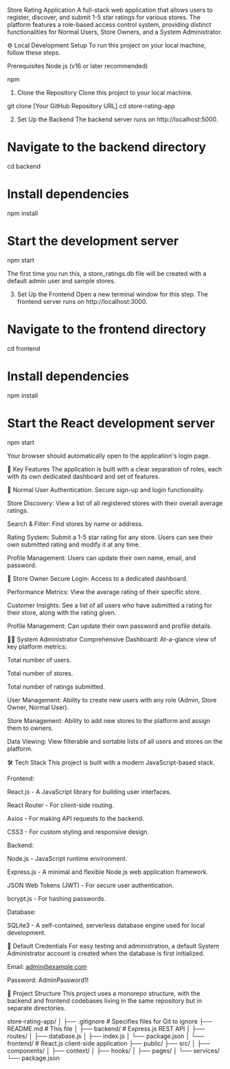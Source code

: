 Store Rating Application
A full-stack web application that allows users to register, discover, and submit 1-5 star ratings for various stores. The platform features a role-based access control system, providing distinct functionalities for Normal Users, Store Owners, and a System Administrator.

⚙️ Local Development Setup
To run this project on your local machine, follow these steps.

Prerequisites
Node.js (v16 or later recommended)

npm

1. Clone the Repository
Clone this project to your local machine.

git clone [Your GitHub Repository URL]
cd store-rating-app

2. Set Up the Backend
The backend server runs on http://localhost:5000.

# Navigate to the backend directory
cd backend

# Install dependencies
npm install

# Start the development server
npm start

The first time you run this, a store_ratings.db file will be created with a default admin user and sample stores.

3. Set Up the Frontend
Open a new terminal window for this step. The frontend server runs on http://localhost:3000.

# Navigate to the frontend directory
cd frontend

# Install dependencies
npm install

# Start the React development server
npm start

Your browser should automatically open to the application's login page.

🚀 Key Features
The application is built with a clear separation of roles, each with its own dedicated dashboard and set of features.

👤 Normal User
Authentication: Secure sign-up and login functionality.

Store Discovery: View a list of all registered stores with their overall average ratings.

Search & Filter: Find stores by name or address.

Rating System: Submit a 1-5 star rating for any store. Users can see their own submitted rating and modify it at any time.

Profile Management: Users can update their own name, email, and password.

🏪 Store Owner
Secure Login: Access to a dedicated dashboard.

Performance Metrics: View the average rating of their specific store.

Customer Insights: See a list of all users who have submitted a rating for their store, along with the rating given.

Profile Management: Can update their own password and profile details.

🧑‍💻 System Administrator
Comprehensive Dashboard: At-a-glance view of key platform metrics:

Total number of users.

Total number of stores.

Total number of ratings submitted.

User Management: Ability to create new users with any role (Admin, Store Owner, Normal User).

Store Management: Ability to add new stores to the platform and assign them to owners.

Data Viewing: View filterable and sortable lists of all users and stores on the platform.

🛠️ Tech Stack
This project is built with a modern JavaScript-based stack.

Frontend:

React.js - A JavaScript library for building user interfaces.

React Router - For client-side routing.

Axios - For making API requests to the backend.

CSS3 - For custom styling and responsive design.

Backend:

Node.js - JavaScript runtime environment.

Express.js - A minimal and flexible Node.js web application framework.

JSON Web Tokens (JWT) - For secure user authentication.

bcrypt.js - For hashing passwords.

Database:

SQLite3 - A self-contained, serverless database engine used for local development.

🔑 Default Credentials
For easy testing and administration, a default System Administrator account is created when the database is first initialized.

Email: admin@example.com

Password: AdminPassword1!

📜 Project Structure
This project uses a monorepo structure, with the backend and frontend codebases living in the same repository but in separate directories.

store-rating-app/
│
├── .gitignore         # Specifies files for Git to ignore
├── README.md          # This file
│
├── backend/           # Express.js REST API
│   ├── routes/
│   ├── database.js
│   ├── index.js
│   └── package.json
│
└── frontend/          # React.js client-side application
    ├── public/
    ├── src/
    │   ├── components/
    │   ├── context/
    │   ├── hooks/
    │   ├── pages/
    │   └── services/
    └── package.json
